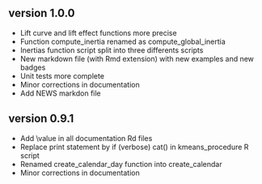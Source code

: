 ## version 1.0.0

 * Lift curve and lift effect functions more precise
 * Function compute_inertia renamed as compute_global_inertia 
 * Inertias function script split into three differents scripts
 * New markdown file (with Rmd extension) with new examples and new badges
 * Unit tests more complete
 * Minor corrections in documentation
 * Add NEWS markdon file

## version 0.9.1

 * Add \value in all documentation Rd files
 * Replace print statement by if (verbose) cat() in kmeans_procedure R script
 * Renamed create_calendar_day function into create_calendar
 * Minor corrections in documentation
